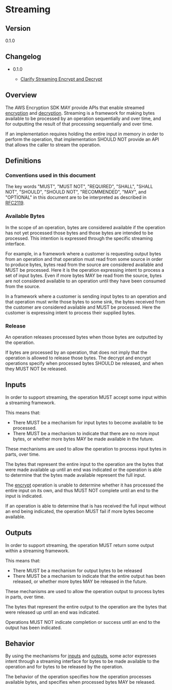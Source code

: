 [//]: # "Copyright Amazon.com Inc. or its affiliates. All Rights Reserved."
[//]: # "SPDX-License-Identifier: CC-BY-SA-4.0"

# Streaming

## Version

0.1.0

## Changelog

- 0.1.0

  - [Clarify Streaming Encrypt and Decrypt](../changes/2020-07-06_clarify-streaming-encrypt-decrypt/change.md)

## Overview

The AWS Encryption SDK MAY provide APIs that enable streamed [encryption](encrypt.md)
and [decryption](decrypt.md).
Streaming is a framework for making bytes available to be processed
by an operation sequentially and over time,
and for outputting the result of that processing
sequentially and over time.

If an implementation requires holding the entire input in memory in order to perform the operation,
that implementation SHOULD NOT provide an API that allows the caller to stream the operation.

## Definitions

### Conventions used in this document

The key words "MUST", "MUST NOT", "REQUIRED", "SHALL", "SHALL NOT", "SHOULD", "SHOULD NOT", "RECOMMENDED", "MAY", and "OPTIONAL"
in this document are to be interpreted as described in [RFC2119](https://tools.ietf.org/html/rfc2119).

### Available Bytes

In the scope of an operation, bytes are considered available if
the operation has not yet processed those bytes
and those bytes are intended to be processed.
This intention is expressed through the specific streaming interface.

For example, in a framework where a customer is requesting output bytes from an operation
and that operation must read from some source in order to produce bytes,
bytes read from the source are considered available and MUST be processed.
Here it is the operation expressing intent to process a set of input bytes.
Even if more bytes MAY be read from the source,
bytes are not considered available to an operation
until they have been consumed from the source.

In a framework where a customer is sending input bytes to an operation
and that operation must write those bytes to some sink,
the bytes received from the customer are considered available and MUST be processed.
Here the customer is expressing intent to process their supplied bytes.

### Release

An operation releases processed bytes when those bytes are outputted by the operation.

If bytes are processed by an operation, that does not imply that the operation is allowed to
release those bytes.
The decrypt and encrypt operations specify when processed bytes SHOULD be released,
and when they MUST NOT be released.

## Inputs

In order to support streaming, the operation MUST accept some input within a streaming framework.

This means that:

- There MUST be a mechanism for input bytes to become available to be processed.
- There MUST be a mechanism to indicate that there are no more input bytes,
  or whether more bytes MAY be made available in the future.

These mechanisms are used to allow the operation to process input bytes in parts, over time.

The bytes that represent the entire input to the operation are the bytes that were made available
up until an end was indicated or the operation is able to determine
that the bytes made available represent the full input.

The [encrypt](encrypt.md) operation is unable to determine whether it has processed the entire
input on its own, and thus MUST NOT complete until an end to the input is indicated.

If an operation is able to determine that is has received the full input without an end being
indicated, the operation MUST fail if more bytes become available.

## Outputs

In order to support streaming, the operation MUST return some output within a streaming framework.

This means that:

- There MUST be a mechanism for output bytes to be released
- There MUST be a mechanism to indicate that the entire output has been released,
  or whether more bytes MAY be released in the future.

These mechanisms are used to allow the operation output to process bytes in parts, over time.

The bytes that represent the entire output to the operation are the bytes that were released
up until an end was indicated.

Operations MUST NOT indicate completion or success until an end to the output has been indicated.

## Behavior

By using the mechanisms for [inputs](#inputs) and [outputs](#outputs),
some actor expresses intent through a streaming interface
for bytes to be made available to the operation
and for bytes to be released by the operation.

The behavior of the operation specifies how the operation processes available bytes,
and specifies when processed bytes MAY be released.
